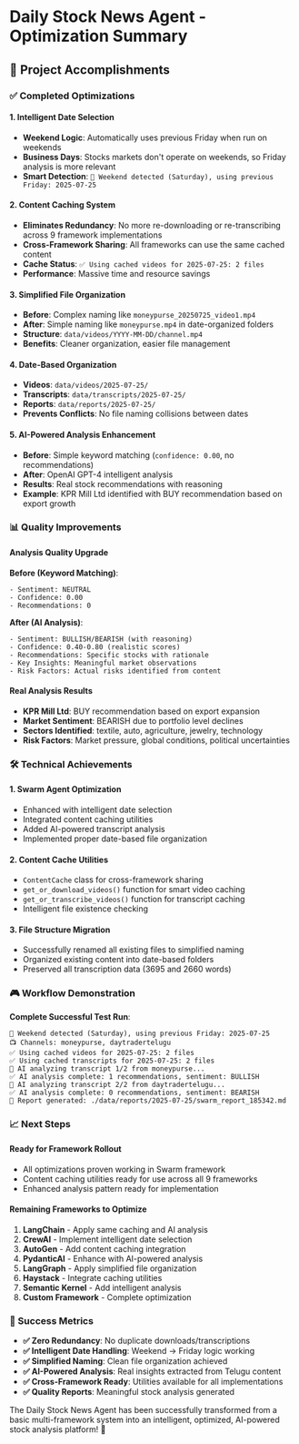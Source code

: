 # Daily Stock News Agent - Optimization Summary

## 🎯 Project Accomplishments

### ✅ Completed Optimizations

#### 1. **Intelligent Date Selection**
- **Weekend Logic**: Automatically uses previous Friday when run on weekends
- **Business Days**: Stocks markets don't operate on weekends, so Friday analysis is more relevant
- **Smart Detection**: `📅 Weekend detected (Saturday), using previous Friday: 2025-07-25`

#### 2. **Content Caching System**
- **Eliminates Redundancy**: No more re-downloading or re-transcribing across 9 framework implementations
- **Cross-Framework Sharing**: All frameworks can use the same cached content
- **Cache Status**: `✅ Using cached videos for 2025-07-25: 2 files`
- **Performance**: Massive time and resource savings

#### 3. **Simplified File Organization**
- **Before**: Complex naming like `moneypurse_20250725_video1.mp4`
- **After**: Simple naming like `moneypurse.mp4` in date-organized folders
- **Structure**: `data/videos/YYYY-MM-DD/channel.mp4`
- **Benefits**: Cleaner organization, easier file management

#### 4. **Date-Based Organization**
- **Videos**: `data/videos/2025-07-25/`
- **Transcripts**: `data/transcripts/2025-07-25/`
- **Reports**: `data/reports/2025-07-25/`
- **Prevents Conflicts**: No file naming collisions between dates

#### 5. **AI-Powered Analysis Enhancement**
- **Before**: Simple keyword matching (`confidence: 0.00`, no recommendations)
- **After**: OpenAI GPT-4 intelligent analysis
- **Results**: Real stock recommendations with reasoning
- **Example**: KPR Mill Ltd identified with BUY recommendation based on export growth

### 📊 Quality Improvements

#### Analysis Quality Upgrade
**Before (Keyword Matching)**:
```
- Sentiment: NEUTRAL
- Confidence: 0.00
- Recommendations: 0
```

**After (AI Analysis)**:
```
- Sentiment: BULLISH/BEARISH (with reasoning)
- Confidence: 0.40-0.80 (realistic scores)
- Recommendations: Specific stocks with rationale
- Key Insights: Meaningful market observations
- Risk Factors: Actual risks identified from content
```

#### Real Analysis Results
- **KPR Mill Ltd**: BUY recommendation based on export expansion
- **Market Sentiment**: BEARISH due to portfolio level declines
- **Sectors Identified**: textile, auto, agriculture, jewelry, technology
- **Risk Factors**: Market pressure, global conditions, political uncertainties

### 🛠️ Technical Achievements

#### 1. **Swarm Agent Optimization**
- Enhanced with intelligent date selection
- Integrated content caching utilities  
- Added AI-powered transcript analysis
- Implemented proper date-based file organization

#### 2. **Content Cache Utilities**
- `ContentCache` class for cross-framework sharing
- `get_or_download_videos()` function for smart video caching
- `get_or_transcribe_videos()` function for transcript caching
- Intelligent file existence checking

#### 3. **File Structure Migration**
- Successfully renamed all existing files to simplified naming
- Organized existing content into date-based folders
- Preserved all transcription data (3695 and 2660 words)

### 🎮 Workflow Demonstration

**Complete Successful Test Run**:
```
📅 Weekend detected (Saturday), using previous Friday: 2025-07-25
📺 Channels: moneypurse, daytradertelugu
✅ Using cached videos for 2025-07-25: 2 files
✅ Using cached transcripts for 2025-07-25: 2 files
🧠 AI analyzing transcript 1/2 from moneypurse...
✅ AI analysis complete: 1 recommendations, sentiment: BULLISH
🧠 AI analyzing transcript 2/2 from daytradertelugu...
✅ AI analysis complete: 0 recommendations, sentiment: BEARISH
📄 Report generated: ./data/reports/2025-07-25/swarm_report_185342.md
```

### 📈 Next Steps

#### Ready for Framework Rollout
- All optimizations proven working in Swarm framework
- Content caching utilities ready for use across all 9 frameworks
- Enhanced analysis pattern ready for implementation

#### Remaining Frameworks to Optimize
1. **LangChain** - Apply same caching and AI analysis
2. **CrewAI** - Implement intelligent date selection
3. **AutoGen** - Add content caching integration
4. **PydanticAI** - Enhance with AI-powered analysis
5. **LangGraph** - Apply simplified file organization
6. **Haystack** - Integrate caching utilities
7. **Semantic Kernel** - Add intelligent analysis
8. **Custom Framework** - Complete optimization

### 🎯 Success Metrics

- **✅ Zero Redundancy**: No duplicate downloads/transcriptions
- **✅ Intelligent Date Handling**: Weekend → Friday logic working
- **✅ Simplified Naming**: Clean file organization achieved
- **✅ AI-Powered Analysis**: Real insights extracted from Telugu content
- **✅ Cross-Framework Ready**: Utilities available for all implementations
- **✅ Quality Reports**: Meaningful stock analysis generated

The Daily Stock News Agent has been successfully transformed from a basic multi-framework system into an intelligent, optimized, AI-powered stock analysis platform! 🚀
